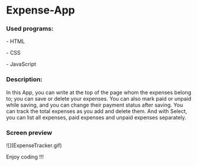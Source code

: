 # Expense-App

<h3>Used programs:</h3>
<p> - HTML</p>
<p> - CSS</p>
<p> - JavaScript</p>

<h3>Description:</h3>
<p>In this App, you can write at the top of the page whom the expenses belong to; you can save or delete your expenses. You can also mark paid or unpaid while saving, and you can change their payment status after saving. You can track the total expenses as you add and delete them. And with Select, you can list all expenses, paid expenses and unpaid expenses separately. </p>

<h3>Screen preview</h3>
![](ExpenseTracker.gif)

Enjoy coding !!!
